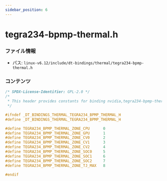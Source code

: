 ```yaml
---
sidebar_position: 6
---
```

# tegra234-bpmp-thermal.h

### ファイル情報

- パス: `linux-v6.12/include/dt-bindings/thermal/tegra234-bpmp-thermal.h`

### コンテンツ

```h
/* SPDX-License-Identifier: GPL-2.0 */
/*
 * This header provides constants for binding nvidia,tegra234-bpmp-thermal.
 */

#ifndef _DT_BINDINGS_THERMAL_TEGRA234_BPMP_THERMAL_H
#define _DT_BINDINGS_THERMAL_TEGRA234_BPMP_THERMAL_H

#define TEGRA234_BPMP_THERMAL_ZONE_CPU		0
#define TEGRA234_BPMP_THERMAL_ZONE_GPU		1
#define TEGRA234_BPMP_THERMAL_ZONE_CV0		2
#define TEGRA234_BPMP_THERMAL_ZONE_CV1		3
#define TEGRA234_BPMP_THERMAL_ZONE_CV2		4
#define TEGRA234_BPMP_THERMAL_ZONE_SOC0		5
#define TEGRA234_BPMP_THERMAL_ZONE_SOC1		6
#define TEGRA234_BPMP_THERMAL_ZONE_SOC2		7
#define TEGRA234_BPMP_THERMAL_ZONE_TJ_MAX	8

#endif

```
